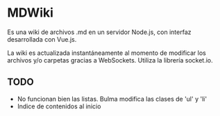 # MDWiki

Es una wiki de archivos .md en un servidor Node.js, con interfaz desarrollada con Vue.js.

La wiki es actualizada instantáneamente al momento de modificar los archivos y/o carpetas gracias a WebSockets. Utiliza la librería socket.io.

## TODO

- No funcionan bien las listas. Bulma modifica las clases de 'ul' y 'li'
- Indice de contenidos al inicio

